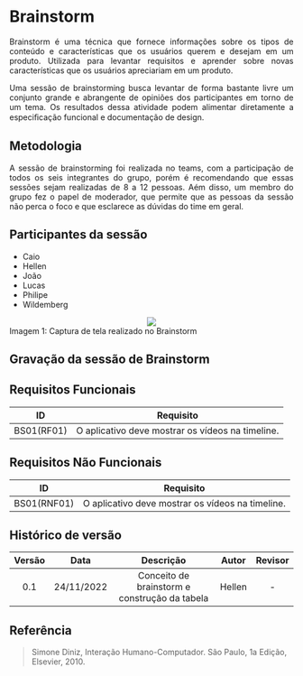 # Brainstorm

<p align="justify">Brainstorm é uma técnica que fornece informações sobre os tipos de conteúdo e características que os usuários querem e desejam em um produto. Utilizada para levantar requisitos e aprender sobre novas características que os usuários apreciariam em um produto.</p>
<p align="justify">Uma sessão de brainstorming busca levantar de forma bastante livre um conjunto grande e abrangente de opiniões dos participantes em torno de um tema. Os resultados dessa atividade podem alimentar diretamente a especiﬁcação funcional e documentação de design.</p>

## Metodologia

<p align="justify">A sessão de brainstorming foi realizada no teams, com a participação de todos os seis integrantes do grupo, porém é recomendando que essas sessões sejam realizadas de 8 a 12 pessoas. Aém disso, um membro do grupo fez o papel de moderador, que permite que as pessoas da sessão não perca o foco e que esclarece as dúvidas do time em geral.</p>

## Participantes da sessão

<ul>
<li>Caio</li>
<li>Hellen</li>
<li>João</li>
<li>Lucas</li>
<li>Philipe</li>
<li>Wildemberg</li>
</ul>

<div style="text-align:center"><img src= "../assets/brain.png"/></div>
<figcaption>Imagem 1: Captura de tela realizado no Brainstorm  </figcaption>

## Gravação da sessão de Brainstorm

## Requisitos Funcionais

|     ID     |                    Requisito                     |
| :--------: | :----------------------------------------------: |
| BS01(RF01) | O aplicativo deve mostrar os vídeos na timeline. |

## Requisitos Não Funcionais

|     ID      |                    Requisito                     |
| :---------: | :----------------------------------------------: |
| BS01(RNF01) | O aplicativo deve mostrar os vídeos na timeline. |

## Histórico de versão

| Versão |    Data    |                   Descrição                   | Autor  | Revisor |
| :----: | :--------: | :-------------------------------------------: | :----: | :-----: |
|  0.1   | 24/11/2022 | Conceito de brainstorm e construção da tabela | Hellen |    -    |

## Referência

> Simone Diniz, Interação Humano-Computador. São Paulo, 1a Edição, Elsevier, 2010.
